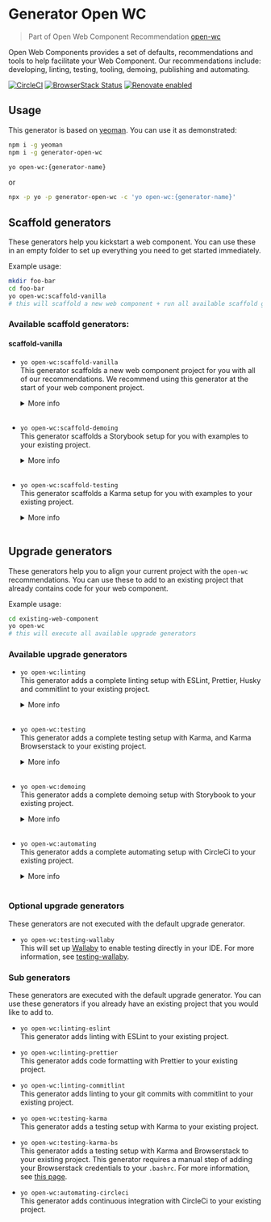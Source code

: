 # Generator Open WC

> Part of Open Web Component Recommendation [open-wc](https://github.com/open-wc/open-wc/)

Open Web Components provides a set of defaults, recommendations and tools to help facilitate your Web Component. Our recommendations include: developing, linting, testing, tooling, demoing, publishing and automating.

[![CircleCI](https://circleci.com/gh/open-wc/open-wc.svg?style=shield)](https://circleci.com/gh/open-wc/open-wc)
[![BrowserStack Status](https://www.browserstack.com/automate/badge.svg?badge_key=M2UrSFVRang2OWNuZXlWSlhVc3FUVlJtTDkxMnp6eGFDb2pNakl4bGxnbz0tLUE5RjhCU0NUT1ZWa0NuQ3MySFFWWnc9PQ==--86f7fac07cdbd01dd2b26ae84dc6c8ca49e45b50)](https://www.browserstack.com/automate/public-build/M2UrSFVRang2OWNuZXlWSlhVc3FUVlJtTDkxMnp6eGFDb2pNakl4bGxnbz0tLUE5RjhCU0NUT1ZWa0NuQ3MySFFWWnc9PQ==--86f7fac07cdbd01dd2b26ae84dc6c8ca49e45b50)
[![Renovate enabled](https://img.shields.io/badge/renovate-enabled-brightgreen.svg)](https://renovatebot.com/)

## Usage

This generator is based on [yeoman](http://yeoman.io/). You can use it as demonstrated:

```bash
npm i -g yeoman
npm i -g generator-open-wc

yo open-wc:{generator-name}
```

or

```bash
npx -p yo -p generator-open-wc -c 'yo open-wc:{generator-name}'
```


## Scaffold generators

These generators help you kickstart a web component.
You can use these in an empty folder to set up everything you need to get started immediately.

Example usage:
```bash
mkdir foo-bar
cd foo-bar
yo open-wc:scaffold-vanilla
# this will scaffold a new web component + run all available scaffold generators
```

### Available scaffold generators:

#### scaffold-vanilla
- `yo open-wc:scaffold-vanilla`<br/> 
  This generator scaffolds a new web component project for you with all of our recommendations. We recommend using this generator at the start of your web component project. 
  <details>
    <summary>More info</summary>
    <br/>
    This generator will internally run:

      - open-wc:linting
      - open-wc:scaffold-testing
      - open-wc:scaffold-demoing
      - open-wc:automating
  </details>
  <br/>

- `yo open-wc:scaffold-demoing`<br/> 
  This generator scaffolds a Storybook setup for you with examples to your existing project. 
  <details>
    <summary>More info</summary>
    <br/>
    This generator will internally run:

      - open-wc:testing
      - Plus example tests
  </details>
  <br/>

- `yo open-wc:scaffold-testing`<br/>
  This generator scaffolds a Karma setup for you with examples to your existing project. 
  <details>
    <summary>More info</summary>
    <br/>
    This generator will internally run:

      - open-wc:demoing
      - Plus Storybook examples
  </details>
  <br/>


## Upgrade generators
These generators help you to align your current project with the `open-wc` recommendations.
You can use these to add to an existing project that already contains code for your web component.

Example usage:
```bash
cd existing-web-component
yo open-wc
# this will execute all available upgrade generators
```

### Available upgrade generators

- `yo open-wc:linting`<br> 
This generator adds a complete linting setup with ESLint, Prettier, Husky and commitlint to your existing project. 
  <details>
    <summary>More info</summary>
    <br/>
    This generator will internally run:

      - open-wc:linting-eslint
      - open-wc:linting-prettier
      - open-wc:linting-commitlint
  </details>
  <br/>
  

- `yo open-wc:testing`<br>
This generator adds a complete testing setup with Karma, and Karma Browserstack to your existing project. 
  <details>
    <summary>More info</summary>
    <br/>
    This generator will internally run:

      - open-wc:testing-karma
      - open-wc:testing-karma-bs
  </details>
  <br/>
      

- `yo open-wc:demoing`<br>
This generator adds a complete demoing setup with Storybook to your existing project.
  <details>
    <summary>More info</summary>
    <br/>
    This generator will internally run:

      - open-wc:demoing-storybook
  </details>
  <br/>


- `yo open-wc:automating`<br>
This generator adds a complete automating setup with CircleCi to your existing project. 
  <details>
    <summary>More info</summary>
    <br/>
    This generator will internally run:

      - open-wc:automating-circleci
  </details>
  <br/>


### Optional upgrade generators
These generators are not executed with the default upgrade generator.

- `yo open-wc:testing-wallaby`<br>
  This will set up [Wallaby](https://wallabyjs.com/) to enable testing directly in your IDE. For more information, see [testing-wallaby](/testing/testing-wallaby.html).

### Sub generators
These generators are executed with the default upgrade generator.
You can use these generators if you already have an existing project that you would like to add to.

- `yo open-wc:linting-eslint`<br>
  This generator adds linting with ESLint to your existing project.


- `yo open-wc:linting-prettier`<br>
  This generator adds code formatting with Prettier to your existing project.


- `yo open-wc:linting-commitlint`<br>
  This generator adds linting to your git commits with commitlint to your existing project.


- `yo open-wc:testing-karma`<br>
  This generator adds a testing setup with Karma to your existing project.


- `yo open-wc:testing-karma-bs`<br>
  This generator adds a testing setup with Karma and Browserstack to your existing project. This generator requires a manual step of adding your Browserstack credentials to your `.bashrc`. For more information, see [this page](/testing/testing-karma-bs.html#setup).


- `yo open-wc:automating-circleci`<br>
  This generator adds continuous integration with CircleCi to your existing project.


